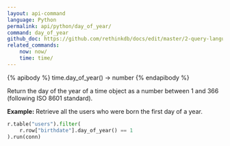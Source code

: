 ```yaml
---
layout: api-command 
language: Python
permalink: api/python/day_of_year/
command: day_of_year
github_doc: https://github.com/rethinkdb/docs/edit/master/2-query-language/api/python/dates-and-times/day_of_year.md
related_commands:
    now: now/
    time: time/
---
```


{% apibody %}
time.day_of_year() &rarr; number
{% endapibody %}

Return the day of the year of a time object as a number between 1 and 366 (following ISO 8601 standard).

__Example:__ Retrieve all the users who were born the first day of a year.

```py
r.table("users").filter(
    r.row["birthdate"].day_of_year() == 1
).run(conn)
```



